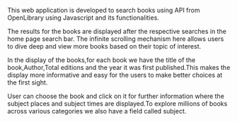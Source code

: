 This web application is developed to search books using API from OpenLibrary using Javascript and its functionalities.

The results for the books are displayed after the respective searches in the home page search bar.
The infinite scrolling mechanism here allows users to dive deep and view more books based on their topic of interest.

In the display of the books,for each book we have the title of the book,Author,Total editions and the year it was first published.This makes the display more informative and easy for the users to make better choices at the first sight.

User can choose the book and click on it for further information where the subject places and subject times are displayed.To explore millions of books across various categories we also have a field called subject.
